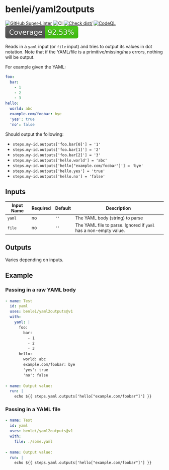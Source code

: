 # benlei/yaml2outputs

[![GitHub Super-Linter](https://github.com/benlei/yaml2outputs/actions/workflows/linter.yml/badge.svg)](https://github.com/super-linter/super-linter)
![CI](https://github.com/benlei/yaml2outputs/actions/workflows/ci.yml/badge.svg)
[![Check dist/](https://github.com/benlei/yaml2outputs/actions/workflows/check-dist.yml/badge.svg)](https://github.com/benlei/yaml2outputs/actions/workflows/check-dist.yml)
[![CodeQL](https://github.com/benlei/yaml2outputs/actions/workflows/codeql-analysis.yml/badge.svg)](https://github.com/benlei/yaml2outputs/actions/workflows/codeql-analysis.yml)
[![Coverage](./badges/coverage.svg)](./badges/coverage.svg)

Reads in a `yaml` input (or `file` input) and tries to output its values in dot
notation. Note that if the YAML/file is a primitive/missing/has errors, nothing
will be output.

For example given the YAML:

```yaml
foo:
  bar:
    - 1
    - 2
    - 3
hello:
  world: abc
  example.com/foobar: bye
  'yes': true
  'no': false
```

Should output the following:

- `steps.my-id.outputs['foo.bar[0]'] = '1'`
- `steps.my-id.outputs['foo.bar[1]'] = '2'`
- `steps.my-id.outputs['foo.bar[2]'] = '3'`
- `steps.my-id.outputs['hello.world'] = 'abc'`
- `steps.my-id.outputs['hello["example.com/foobar"]'] = 'bye'`
- `steps.my-id.outputs['hello.yes'] = 'true'`
- `steps.my-id.outputs['hello.no'] = 'false'`

## Inputs

<!-- markdownlint-disable MD013 -->

| Input Name | Required | Default | Description                                                      |
| ---------- | -------- | ------- | ---------------------------------------------------------------- |
| `yaml`     | no       | `''`    | The YAML body (string) to parse                                  |
| `file`     | no       | `''`    | The YAML file to parse. Ignored if `yaml` has a non-empty value. |

<!-- markdownlint-enable MD013 -->

## Outputs

Varies depending on inputs.

## Example

### Passing in a raw YAML body

```yaml
- name: Test
  id: yaml
  uses: benlei/yaml2outputs@v1
  with:
    yaml: |
      foo:
        bar:
          - 1
          - 2
          - 3
      hello:
        world: abc
        example.com/foobar: bye
        'yes': true
        'no': false

- name: Output value:
  run: |
    echo ${{ steps.yaml.outputs['hello["example.com/foobar"]'] }}
```

### Passing in a YAML file

```yaml
- name: Test
  id: yaml
  uses: benlei/yaml2outputs@v1
  with:
    file: ./some.yaml

- name: Output value:
  run: |
    echo ${{ steps.yaml.outputs['hello["example.com/foobar"]'] }}
```
